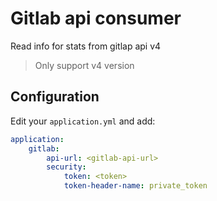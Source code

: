 # Gitlab api consumer

Read info for stats from gitlap api v4

> Only support v4 version

## Configuration

Edit your `application.yml` and add:


```yaml
application:
    gitlab:
        api-url: <gitlab-api-url>
        security:
            token: <token>
            token-header-name: private_token
```
